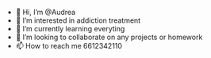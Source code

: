 - 👋 Hi, I’m @Audrea
- 👀 I’m interested in addiction treatment
- 🌱 I’m currently learning everyting
- 💞️ I’m looking to collaborate on any projects or homework
- 📫 How to reach me 6612342110

<!---
Audiejeanne/Audiejeanne is a ✨ special ✨ repository because its `README.md` (this file) appears on your GitHub profile.
You can click the Preview link to take a look at your changes.
--->
